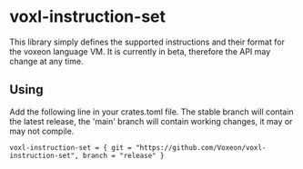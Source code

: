 # voxl-instruction-set

This library simply defines the supported instructions and their format for the voxeon language VM. It is currently in 
beta, therefore the API may change at any time. 

## Using
Add the following line in your crates.toml file. The stable branch will contain the latest release, the 'main' branch will contain 
working changes, it may or may not compile.
```
voxl-instruction-set = { git = "https://github.com/Voxeon/voxl-instruction-set", branch = "release" }
```